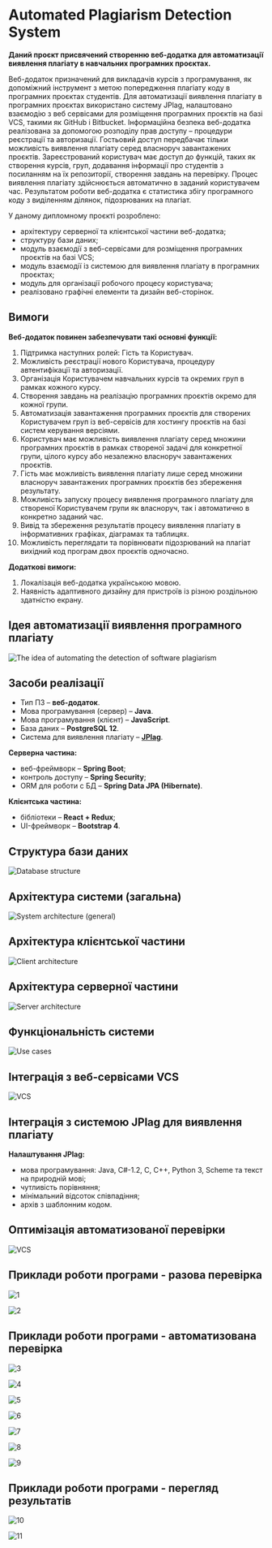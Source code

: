 # Automated Plagiarism Detection System


**Даний проєкт присвячений створенню веб-додатка для автоматизації виявлення плагіату в навчальних програмних проєктах.**

Веб-додаток призначений для викладачів курсів з програмування, як допоміжний інструмент з метою попередження плагіату коду в програмних проєктах студентів. Для автоматизації виявлення плагіату в програмних проєктах використано систему JPlag, налаштовано взаємодію з веб сервісами для розміщення програмних проєктів на базі VCS, такими як GitHub і Bitbucket. Інформаційна безпека веб-додатка реалізована за допомогою розподілу прав доступу – процедури реєстрації та авторизації. Гостьовий доступ передбачає тільки можливість виявлення плагіату серед власноруч завантажених проєктів. Зареєстрований користувач має доступ до функцій, таких як створення курсів, груп, додавання інформації про студентів з посиланням на їх репозиторії, створення завдань на перевірку. Процес виявлення плагіату здійснюється автоматично в заданий користувачем час. Результатом роботи веб-додатка є статистика збігу програмного коду з виділенням ділянок, підозрюваних на плагіат.

У даному дипломному проєкті розроблено: 
* архітектуру серверної та клієнтської частини веб-додатка;
* структуру бази даних;
* модуль взаємодії з веб-сервісами для розміщення програмних проєктів на базі VCS;
* модуль взаємодії із системою для виявлення плагіату в програмних проєктах;
* модуль для організації робочого процесу користувача;
* реалізовано графічні елементи та дизайн веб-сторінок.

## Вимоги

**Веб-додаток повинен забезпечувати такі основні функції:**
1. Підтримка наступних ролей: Гість та Користувач.
2. Можливість реєстрації нового Користувача, процедуру автентифікації та авторизації.
3. Організація Користувачем навчальних курсів та окремих груп в рамках кожного курсу.
4. Створення завдань на реалізацію програмних проєктів окремо для кожної групи.
5. Автоматизація завантаження програмних проєктів для створених Користувачем груп із веб-сервісів для хостингу проєктів на базі систем керування версіями.
6. Користувач має можливість виявлення плагіату серед множини програмних проєктів в рамках створеної задачі для конкретної групи, цілого курсу або незалежно власноруч завантажених проєктів.
7. Гість має можливість виявлення плагіату лише серед множини власноруч завантажених програмних проєктів без збереження результату.
8. Можливість запуску процесу виявлення програмного плагіату для створеної Користувачем групи як власноруч, так і автоматично в конкретно заданий час.
9. Вивід та збереження результатів процесу виявлення плагіату в інформативних графіках, діаграмах та таблицях.
10. Можливість переглядати та порівнювати підозрюваний на плагіат вихідний код програм двох проєктів одночасно.

**Додаткові вимоги:**
1. Локалізація веб-додатка українською мовою.
2. Наявність адаптивного дизайну для пристроїв із різною роздільною здатністю екрану.

## Ідея автоматизації виявлення програмного плагіату

![The idea of automating the detection of software plagiarism](/docs/idea.PNG)

## Засоби реалізації

* Тип ПЗ – **веб-додаток**.
* Мова програмування (сервер) – **Java**.
* Мова програмування (клієнт) – **JavaScript**.
* База даних – **PostgreSQL 12**.
* Система для виявлення плагіату – **[JPlag](https://github.com/jplag/jplag)**.

**Серверна частина:**
* веб-фреймворк – **Spring Boot**;
* контроль доступу – **Spring Security**;
* ORM для роботи с БД – **Spring Data JPA (Hibernate)**.

**Клієнтська частина:**
* бібліотеки – **React + Redux**;
* UI-фреймворк – **Bootstrap 4**.

## Структура бази даних

![Database structure](/docs/ER-diagram.png)

## Архітектура системи (загальна)

![System architecture (general)](/docs/system_structure.png)

## Архітектура клієнтської частини

![Client architecture](/docs/frontend_architecture.png)

## Архітектура серверної частини

![Server architecture](/docs/backend_architecture.png)

## Функціональність системи

![Use cases](/docs/use_case_diagram.png)

## Інтеграція з веб-сервісами VCS

![VCS](/docs/vcs.PNG)

## Інтеграція з системою JPlag для виявлення плагіату

**Налаштування JPlag:**
* мова програмування: Java, C#-1.2, C, C++, Python 3, Scheme та текст на природній мові;
* чутливість порівняння;
* мінімальний відсоток співпадіння;
* архів з шаблонним кодом.

## Оптимізація автоматизованої перевірки

![VCS](/docs/scheduler_service.png)

## Приклади роботи програми - разова перевірка

![1](/docs/1.jpg)

![2](/docs/2.jpg)

## Приклади роботи програми - автоматизована перевірка

![3](/docs/3.jpg)

![4](/docs/4.jpg)

![5](/docs/5.jpg)

![6](/docs/6.jpg)

![7](/docs/7.jpg)

![8](/docs/8.png)

![9](/docs/9.jpg)

## Приклади роботи програми - перегляд результатів

![10](/docs/10.jpg)

![11](/docs/11.jpg)